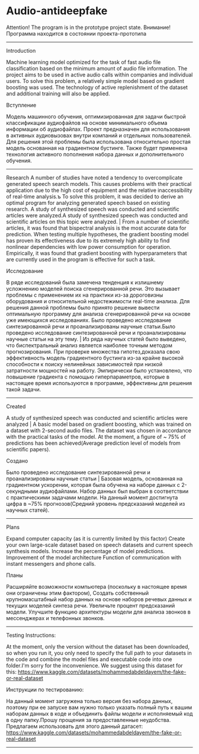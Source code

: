 # Audio-antideepfake
Attention! The program is in the prototype project state.
Внимание! Программа находится в состоянии проекта-прототипа
_______________________
Introduction 

Machine learning model optimized for the task of fast audio file classification based on the minimum amount of audio file information.
The project aims to be used in active audio calls within companies and individual users.
To solve this problem, a relatively simple model based on gradient boosting was used.
The technology of active replenishment of the dataset and additional training will also be applied.

Вступление 

Модель машинного обучения, оптимизированная для задачи быстрой классификации аудиофайлов на основе минимального объема информации об аудиофайлах.
Проект предназначен для использования в активных аудиовызовах внутри компаний и отдельных пользователей.
Для решения этой проблемы была использована относительно простая модель основанная на градиентном бустинге.
Также будет применена технология активного пополнения набора данных и дополнительного обучения.
_______________________
Research
A number of studies have noted a tendency to overcomplicate generated speech search models. 
This causes problems with their practical application due to the high cost of equipment and the relative inaccessibility of real-time analysis.ъ
To solve this problem, it was decided to derive an optimal program for analyzing generated speech based on existing research.
A study of synthesized speech was conducted and scientific articles were analyzed.A study of synthesized speech was conducted and scientific articles on this topic were analyzed. |
From a number of scientific articles, it was found that bispectral analysis is the most accurate data for prediction. 
When testing multiple hypotheses, the gradient boosting model has proven its effectiveness due to its extremely high ability to find nonlinear dependencies with low power consumption for operation.
Empirically, it was found that gradient boosting with hyperparameters that are currently used in the program is effective for such a task.

Исследование

В ряде исследований была замечена тенденция к излишнему усложнению моделей поиска сгенерированной речи.
Это вызывает проблемы с применением их на практики из-за дороговизны оборудования и относительной недостежимости real-time анализа.
Для решения данной проблемы было принято решение вывести оптимальную программу для анализа сгенерированной речи на основе уже имеющихся исследованиях.
Было проведено исследование синтезированной речи и проанализированы научные статьи.Было проведено исследование синтезированной речи и проанализированы научные статьи на эту тему. |
Из ряда научных статей было выведено, что биспектральный анализ является наиболее точным методом прогнозирования. 
При проверке множества гипотез,доказала свою эффективность модель градиентного бустинга из-за крайне высокой способности к поиску нелинейных зависимостей при низкой затратности мощностей на работу.
Эмпирически было установлено, что повышение градиента с помощью гиперпараметров, которые в настоящее время используются в программе, эффективны для решения такой задачи.
_______________________
Created 

A study of synthesized speech was conducted and scientific articles were analyzed |
A basic model based on gradient boosting, which was trained on a dataset with 2-second audio files. The dataset was chosen in accordance with the practical tasks of the model.
At the moment, a figure of ~ 75% of predictions has been achieved(Average prediction level of models from scientific papers).

Создано

Было проведено исследование синтезированной речи и проанализированы научные статьи |
Базовая модель, основанная на градиентном ускорении, которая была обучена на наборе данных с 2-секундными аудиофайлами. Набор данных был выбран в соответствии с практическими задачами модели.
На данный момент достигнута цифра в ~75% прогнозов(Средний уровень предсказаний моделей из научных статей).
_______________________
Plans

Expand computer capacity (as it is currently limited by this factor)
Create your own large-scale dataset based on speech datasets and current speech synthesis models.
Increase the percentage of model predictions.
Improvement of the model architecture
Function of communication with instant messengers and phone calls.

Планы

Расширяйте возможности компьютера (поскольку в настоящее время они ограничены этим фактором),
Создать собственный крупномасштабный набор данных на основе наборов речевых данных и текущих моделей синтеза речи.
Увеличьте процент предсказаний модели.
Улучшите функцию архитектуры модели для анализа звонков в мессенджерах  и телефонных звонков.
_______________________
Testing Instructions:

At the moment, only the version without the dataset has been downloaded, so when you run it, you only need to specify the full path to your datasets in the code and combine the model files and executable code into one folder.I'm sorry for the inconvenience.
We suggest using this dataset for this:
https://www.kaggle.com/datasets/mohammedabdeldayem/the-fake-or-real-dataset

Инструкции по тестированию:

На данный момент загружена только версия без набора данных, поэтому при ее запуске вам нужно только указать полный путь к вашим наборам данных в коде и объединить файлы модели и исполняемый код в одну папку.Прошу прощения за предоставленные неудобства.
Предлагаем использовать для этого данный датасет:
https://www.kaggle.com/datasets/mohammedabdeldayem/the-fake-or-real-dataset
_______________________

